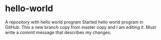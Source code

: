 # hello-world
A repository with hello world program
Started hello world program in GitHub. This a new branch copy from master copy and I am editing it. Must write a commit message that describes my changes.

